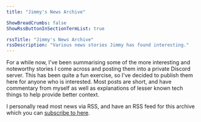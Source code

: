 ```yaml
---
title: "Jimmy's News Archive"

ShowBreadCrumbs: false
ShowRssButtonInSectionTermList: true

rssTitle: "Jimmy's News Archive"
rssDescription: "Various news stories Jimmy has found interesting."
---
```


For a while now, I've been summarising some of the more interesting and noteworthy stories I come across and posting them into a private Discord server. This has been quite a fun exercise, so I've decided to publish them here for anyone who is interested. Most posts are short, and have commentary from myself as well as explanations of lesser known tech things to help provide better context.

I personally read most news via RSS, and have an RSS feed for this archive which you can [subscribe to here](/news/index.xml).
